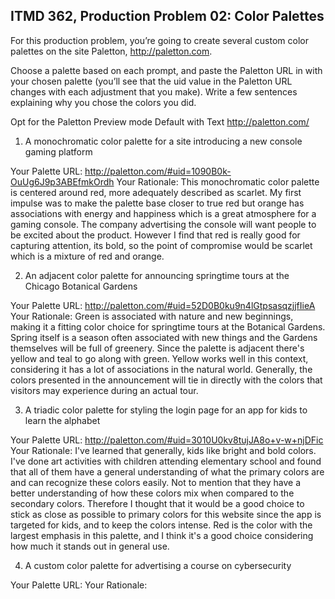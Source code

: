 ## ITMD 362, Production Problem 02: Color Palettes

For this production problem, you’re going to create several custom color palettes on the site
Paletton, http://paletton.com.

Choose a palette based on each prompt, and paste the Paletton URL in with your chosen palette
(you’ll see that the uid value in the Paletton URL changes with each adjustment that you make).
Write a few sentences explaining why you chose the colors you did.

Opt for the Paletton Preview mode Default with Text http://paletton.com/

1. A monochromatic color palette for a site introducing a new console gaming platform

Your Palette URL: http://paletton.com/#uid=1090B0k-OuUg6J9p3ABEfmkOrdh
Your Rationale: This monochromatic color palette is centered around red, more adequately described as scarlet. My first impulse was to make the palette base closer to true red but orange has associations with energy and happiness which is a great atmosphere for a gaming console. The company advertising the console will want people to be excited about the product. However I find that red is really good for capturing attention, its bold, so the point of compromise would be scarlet which is a mixture of red and orange.

2. An adjacent color palette for announcing springtime tours at the Chicago Botanical Gardens

Your Palette URL: http://paletton.com/#uid=52D0B0ku9n4lGtpsasqzjjfIieA
Your Rationale: Green is associated with nature and new beginnings, making it a fitting color choice for springtime tours at the Botanical Gardens. Spring itself is a season often associated with new things and the Gardens themselves will be full of greenery. Since the palette is adjacent there's yellow and teal to go along with green. Yellow works well in this context, considering it has a lot of associations in the natural world. Generally, the colors presented in the announcement will tie in directly with the colors that visitors may experience during an actual tour. 


3. A triadic color palette for styling the login page for an app for kids to learn the alphabet

Your Palette URL: http://paletton.com/#uid=3010U0kv8tujJA8o+v-w+njDFic
Your Rationale: I've learned that generally, kids like bright and bold colors. I've done art activities with children attending elementary school and found that all of them have a general understanding of what the primary colors are and can recognize these colors easily. Not to mention that they have a better understanding of how these colors mix when compared to the secondary colors. Therefore I thought that it would be a good choice to stick as close as possible to primary colors for this website since the app is targeted for kids, and to keep the colors intense. Red is the color with the largest emphasis in this palette, and I think it's a good choice considering how much it stands out in general use.

4. A custom color palette for advertising a course on cybersecurity

Your Palette URL:
Your Rationale:
